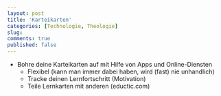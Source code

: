 ```yaml
---
layout: post
title: 'Karteikarten'
categories: [Technologie, Theologie]
slug: 
comments: true
published: false
---
```

- Bohre deine Karteikarten auf mit Hilfe von Apps und Online-Diensten
    - Flexibel (kann man immer dabei haben, wird (fast) nie unhandlich)
    - Tracke deinen Lernfortschritt (Motivation)
    - Teile Lernkarten mit anderen (eductic.com)